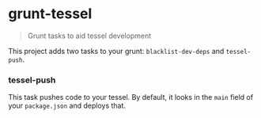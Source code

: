 grunt-tessel
============

> Grunt tasks to aid tessel development

This project adds two tasks to your grunt: `blacklist-dev-deps` and `tessel-push`.

### tessel-push

This task pushes code to your tessel. By default, it looks in the `main` field of your `package.json` and deploys that. 

```js
```
